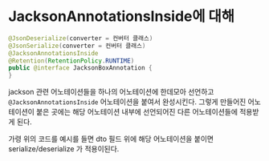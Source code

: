 # JacksonAnnotationsInside에 대해

```java
@JsonDeserialize(converter = 컨버터 클래스)
@JsonSerialize(converter = 컨버터 클래스)
@JacksonAnnotationsInside
@Retention(RetentionPolicy.RUNTIME)
public @interface JacksonBoxAnnotation {
}
```

jackson 관련 어노테이션들을 하나의 어노테이션에 한데모아 선언하고 ``@JacksonAnnotationsInside`` 어노테이션을 붙여서 완성시킨다. 그렇게 만들어진 어노테이션이 붙은 곳에는 해당 어노테이션 내부에 선언되어진 다른 어노테이션들에 적용받게 된다.

가령 위의 코드를 예시를 들면 dto 필드 위에 해당 어노테이션을 붙이면 serialize/deserialize 가 적용이된다.

